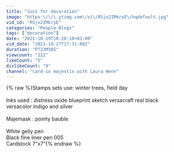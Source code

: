 ```yaml
---
title: "Just for decoration"
image: "https:\/\/i.ytimg.com\/vi\/RSjx2IMkryE\/hqdefault.jpg"
vid_id: "RSjx2IMkryE"
categories: "People-Blogs"
tags: ["decoration"]
date: "2021-10-29T10:20:10+03:00"
vid_date: "2021-10-27T17:31:08Z"
duration: "PT23M30S"
viewcount: "222"
likeCount: "5"
dislikeCount: "0"
channel: "Card-io majestix with Laura Wenn"
---
```

{% raw %}Stamps sets  use: winter trees, field day<br /> <br />Inks used : distress oxide blueprint sketch versacraft  real black <br />versacolor indigo and silver<br /><br />Majemask : pointy bauble <br /><br />White gelly pen <br />Black fine liner pen 005 <br />Cardstock 7”x7”{% endraw %}
